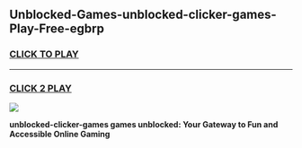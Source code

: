 
## Unblocked-Games-unblocked-clicker-games-Play-Free-egbrp
<h3>
<a href="https://premium76.site?title=unblocked-clicker-games&ref=10A">CLICK TO PLAY</a></h3>
<hr>

<h3>
<a href="https://premium76.site?title=unblocked-clicker-games&ref=10A">CLICK 2 PLAY</a>
  
</h3>

<a href="https://premium76.site?title=unblocked-clicker-games&ref=10A"><img src="https://clearcache.store/games.png"></a>


**unblocked-clicker-games games unblocked: Your Gateway to Fun and Accessible Online Gaming**
